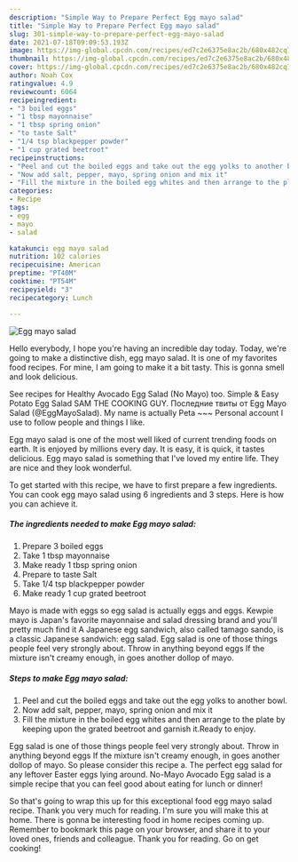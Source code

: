 ```yaml
---
description: "Simple Way to Prepare Perfect Egg mayo salad"
title: "Simple Way to Prepare Perfect Egg mayo salad"
slug: 301-simple-way-to-prepare-perfect-egg-mayo-salad
date: 2021-07-18T09:09:53.193Z
image: https://img-global.cpcdn.com/recipes/ed7c2e6375e8ac2b/680x482cq70/egg-mayo-salad-recipe-main-photo.jpg
thumbnail: https://img-global.cpcdn.com/recipes/ed7c2e6375e8ac2b/680x482cq70/egg-mayo-salad-recipe-main-photo.jpg
cover: https://img-global.cpcdn.com/recipes/ed7c2e6375e8ac2b/680x482cq70/egg-mayo-salad-recipe-main-photo.jpg
author: Noah Cox
ratingvalue: 4.9
reviewcount: 6064
recipeingredient:
- "3 boiled eggs"
- "1 tbsp mayonnaise"
- "1 tbsp spring onion"
- "to taste Salt"
- "1/4 tsp blackpepper powder"
- "1 cup grated beetroot"
recipeinstructions:
- "Peel and cut the boiled eggs and take out the egg yolks to another bowl."
- "Now add salt, pepper, mayo, spring onion and mix it"
- "Fill the mixture in the boiled egg whites and then arrange to the plate by keeping upon the grated beetroot and garnish it.Ready to enjoy."
categories:
- Recipe
tags:
- egg
- mayo
- salad

katakunci: egg mayo salad 
nutrition: 102 calories
recipecuisine: American
preptime: "PT40M"
cooktime: "PT54M"
recipeyield: "3"
recipecategory: Lunch

---
```



![Egg mayo salad](https://img-global.cpcdn.com/recipes/ed7c2e6375e8ac2b/680x482cq70/egg-mayo-salad-recipe-main-photo.jpg)

Hello everybody, I hope you're having an incredible day today. Today, we're going to make a distinctive dish, egg mayo salad. It is one of my favorites food recipes. For mine, I am going to make it a bit tasty. This is gonna smell and look delicious.

See recipes for Healthy Avocado Egg Salad (No Mayo) too. Simple &amp; Easy Potato Egg Salad SAM THE COOKING GUY. Последние твиты от Egg Mayo Salad (@EggMayoSalad). My name is actually Peta ~~~ Personal account I use to follow people and things I like.

Egg mayo salad is one of the most well liked of current trending foods on earth. It is enjoyed by millions every day. It is easy, it is quick, it tastes delicious. Egg mayo salad is something that I've loved my entire life. They are nice and they look wonderful.


To get started with this recipe, we have to first prepare a few ingredients. You can cook egg mayo salad using 6 ingredients and 3 steps. Here is how you can achieve it.

<!--inarticleads1-->

##### The ingredients needed to make Egg mayo salad:

1. Prepare 3 boiled eggs
1. Take 1 tbsp mayonnaise
1. Make ready 1 tbsp spring onion
1. Prepare to taste Salt
1. Take 1/4 tsp blackpepper powder
1. Make ready 1 cup grated beetroot


Mayo is made with eggs so egg salad is actually eggs and eggs. Kewpie mayo is Japan&#39;s favorite mayonnaise and salad dressing brand and you&#39;ll pretty much find it A Japanese egg sandwich, also called tamago sando, is a classic Japanese sandwich: egg salad. Egg salad is one of those things people feel very strongly about. Throw in anything beyond eggs If the mixture isn&#39;t creamy enough, in goes another dollop of mayo. 

<!--inarticleads2-->

##### Steps to make Egg mayo salad:

1. Peel and cut the boiled eggs and take out the egg yolks to another bowl.
1. Now add salt, pepper, mayo, spring onion and mix it
1. Fill the mixture in the boiled egg whites and then arrange to the plate by keeping upon the grated beetroot and garnish it.Ready to enjoy.


Egg salad is one of those things people feel very strongly about. Throw in anything beyond eggs If the mixture isn&#39;t creamy enough, in goes another dollop of mayo. So please consider this recipe a. The perfect egg salad for any leftover Easter eggs lying around. No-Mayo Avocado Egg salad is a simple recipe that you can feel good about eating for lunch or dinner! 

So that's going to wrap this up for this exceptional food egg mayo salad recipe. Thank you very much for reading. I'm sure you will make this at home. There is gonna be interesting food in home recipes coming up. Remember to bookmark this page on your browser, and share it to your loved ones, friends and colleague. Thank you for reading. Go on get cooking!

